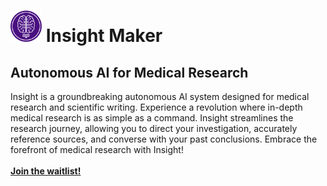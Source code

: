 <h1>
  <img width=50 height=50 src="https://github.com/Insight-Maker/.github/blob/main/images/insight-logo2.png?raw=true"/>
  Insight Maker
</h1>

<h2>
  Autonomous AI for Medical Research
</h2>

<p>
  Insight is a groundbreaking autonomous AI system designed for medical research and scientific writing.
  Experience a revolution where in-depth medical research is as simple as a command.
  Insight streamlines the research journey, allowing you to direct your investigation,
    accurately reference sources, and converse with your past conclusions.
  Embrace the forefront of medical research with Insight!
  <br>
  <br>
  <strong>
    <a href="https://insightmaker.ai/">
      Join the waitlist!
    </a>
  </strong>
</p>

<!--

**Here are some ideas to get you started:**

🙋‍♀️ A short introduction - what is your organization all about?
🌈 Contribution guidelines - how can the community get involved?
👩‍💻 Useful resources - where can the community find your docs? Is there anything else the community should know?
🍿 Fun facts - what does your team eat for breakfast?
🧙 Remember, you can do mighty things with the power of [Markdown](https://docs.github.com/github/writing-on-github/getting-started-with-writing-and-formatting-on-github/basic-writing-and-formatting-syntax)
-->
